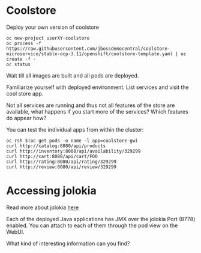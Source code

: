 # Coolstore

Deploy your own version of coolstore

```
oc new-project userXY-coolstore
oc process -f https://raw.githubusercontent.com/jbossdemocentral/coolstore-microservice/stable-ocp-3.11/openshift/coolstore-template.yaml | oc create -f -
oc status
```

Wait till all images are built and all pods are deployed.

Familiarize yourself with deployed environment. List services and visit the cool store app.

Not all services are running and thus not all features of the store are available, what happens if you start more of the services? Which features do appear how?

You can test the individual apps from within the cluster:

```
oc rsh $(oc get pods -o name -l app=coolstore-gw)
curl http://catalog:8080/api/products
curl http://inventory:8080/api/availability/329299
curl http://cart:8080/api/cart/FOO
curl http://rating:8080/api/rating/329299
curl http://review:8080/api/review/329299
```

# Accessing jolokia

Read more about jolokia [here](https://developers.redhat.com/blog/2016/03/30/jolokia-jvm-monitoring-in-openshift/)

Each of the deployed Java applications has JMX over the jolokia Port (8778) enabled. You can attach to each of them through the pod view on the WebUI.

What kind of interesting information can you find?

